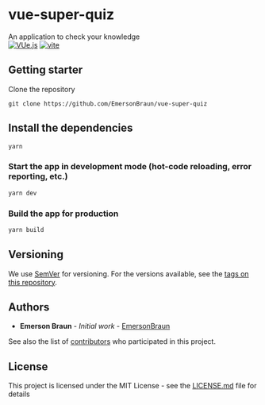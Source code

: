 # vue-super-quiz

An application to check your knowledge  
<a href='https://github.com/shivamkapasia0' target="_blank"><img alt='VUe.js' src='https://img.shields.io/badge/VUe.js-100000?style=for-the-badge&logo=VUe.js&logoColor=white&labelColor=black&color=black'/></a>
<a href='https://github.com/shivamkapasia0' target="_blank"><img alt='vite' src='https://img.shields.io/badge/vite-100000?style=for-the-badge&logo=vite&logoColor=white&labelColor=black&color=black'/></a>

## Getting starter
Clone the repository
```
git clone https://github.com/EmersonBraun/vue-super-quiz
```

## Install the dependencies
```bash
yarn
```

### Start the app in development mode (hot-code reloading, error reporting, etc.)
```bash
yarn dev
```

### Build the app for production
```bash
yarn build
```


## Versioning

We use [SemVer](http://semver.org/) for versioning. For the versions available, see the [tags on this repository](https://github.com/EmersonBraun/vue-super-quiz/tags). 

## Authors

* **Emerson Braun** - *Initial work* - [EmersonBraun](https://github.com/EmersonBraun)

See also the list of [contributors](https://github.com/EmersonBraun/vue-super-quiz/contributors) who participated in this project.

## License

This project is licensed under the MIT License - see the [LICENSE.md](LICENSE.md) file for details